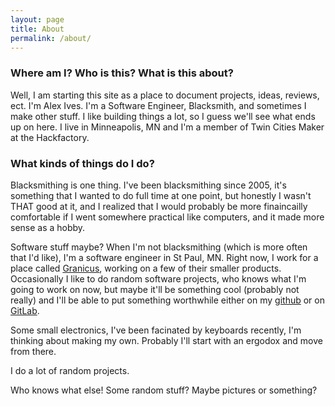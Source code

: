 ```yaml
---
layout: page
title: About
permalink: /about/
---
```

### Where am I? Who is this? What is this about?

Well, I am starting this site as a place to document projects, ideas, reviews, ect. I'm Alex Ives. I'm a Software Engineer, Blacksmith, and sometimes I make other stuff. I like building things a lot, so I guess we'll see what ends up on here. I live in Minneapolis, MN and I'm a member of Twin Cities Maker at the Hackfactory. 

### What kinds of things do I do? 

Blacksmithing is one thing. I've been blacksmithing since 2005, it's something that I wanted to do full time at one point, but honestly I wasn't THAT good at it, and I realized that I would probably be more finaincailly comfortable if I went somewhere practical like computers, and it made more sense as a hobby.

Software stuff maybe? When I'm not blacksmithing (which is more often that I'd like), I'm a software engineer in St Paul, MN. Right now, I work for a place called [Granicus](http://www.granicus.com), working on a few of their smaller products. Occasionally I like to do random software projects, who knows what I'm going to work on now, but maybe it'll be something cool (probably not really) and I'll be able to put something worthwhile either on my [github](https://www.github.com/alexives) or on [GitLab](https://gitlab.com/alexives).

Some small electronics, I've been facinated by keyboards recently, I'm thinking about making my own. Probably I'll start with an ergodox and move from there.

I do a lot of random projects.

Who knows what else! Some random stuff? Maybe pictures or something?
